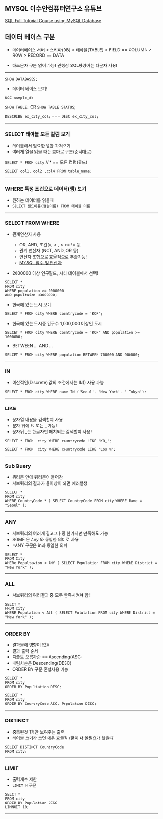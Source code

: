 ## MYSQL 이수안컴퓨터연구소 유튜브
[SQL Full Tutorial Course using MySQL Database](https://www.youtube.com/watch?v=vgIc4ctNFbc&t=1565s)

## 데이터 베이스 구분
- 데이터베이스 서버 > 스키마(DB) > 테이블(TABLE) > FIELD == COLUMN > ROW > RECORD == DATA

- 대소문자 구분 없이 가능! 관행상 SQL명령어는 대문자 사용! 
___

`SHOW DATABASES;`
- 데이터 베이스 보기!

`USE sample_db`

`SHOW TABLE;` OR `SHOW TABLE STATUS`;

`DESCRIBE ex_city_col;`  === `DESC ex_city_col;`

___
### SELECT 테이블 모든 컬럼 보기
- 테이블에서 필요한 열만 가져오기
- 여러개 열을 읽을 때는 콤마로 구분(순서대로)

`SELECT * FROM city`  // * == 모든 컴럼(필드)

`SELECT col1, col2 ,col4 FROM table_name;`
___
### WHERE 특정 조건으로 데이터(행) 보기
- 원하는 데이터를 읽을때
- `SELECT 필드이름(컬럼이름) FROM 테이블 이름`
___
### SELECT FROM WHERE
- 관계연산자 사용
  - OR, AND, 조건(=, < , > <= != 등)
  - 관계 연산자 (NOT, AND, OR 등)
  - 연산자 조합으로 효율적으로 추출가능!
  - [MYSQL 함수 및 연산자](https://dev.mysql.com/doc/refman/8.0/en/functions.html)
 
- 2000000 이상 인구필드, 시티 테이블에서 선택!
```
SELECT *
FROM city
WHERE population >= 2000000
AND popultaion <3000000;
```

- 한국에 있는 도시 보기

`SELECT * FROM city WHERE countrycode = 'KOR';`

- 한국에 있는 도시중 인구수 1,000,000 이상인 도시

`SELCET * FROM city WHERE countrycode = 'KOR' AND population >= 1000000;`

- BETWEEN ... AND ...

`SELCET * FROM city WHERE population BETWEEN 700000 AND 900000;`
___
### IN 
- 이산적인(Discrete) 값의 조건에서는 IN() 사용 가능

`SELECT * FROM city WHERE name IN ('Seoul', 'New York', ' Tokyo');`

___
### LIKE
- 문자열 내용을 검색할떄 사용
- 문자 뒤에 % 또는 _ 가능!
- 문자뒤 _는 한글자만 매치되는 검색할떄 사용!

`SELECT * FROM  city WHERE countrycode LIKE 'KO_';`

`SELECT * FROM  city WHERE countrycode LIKE 'Los %';`
___
### Sub Query
- 쿼리문 안에 쿼리문이 들어감
- 서브쿼리의 결과가 둘이상이 되면 에러발생
```
SELECT *
FROM city
WHERE CountryCode * ( SELECT CountryCode FROM city WHERE Name = "Seoul" );

```
___
### ANY
- 서브쿼리의 여러개 결고ㅛㅏ중 한가지만 만족해도 가능
- SOME 은 Any 와 동일한 의미로 사용
- =ANY 구문은 in과 동일한 의미
```
SELECT *
FROM City
WHERe Popultawion < ANY ( SELECT Population FROM city WHERE District = "New York" );
```
___
### ALL
- 서브쿼리의 여러결과 중 모두 만족시켜야 함! 
```
SELCT *
FROM city
WHERE Population < All ( SELECT Polulation FROM city WHERE District = "Mew York" );
```
___
### ORDER BY
- 결과물에 영향이 없음
- 결과 출력 순서
- 디폴트 오름차순 == Ascending(ASC)
- 내림차순은 Descending(DESC)
- ORDER BY 구문 혼합사용 가능
```
SELECT *
FROM city
ORDER BY Popultation DESC;
```
```
SELECT *
FROM city
ORDER BY CountryCode ASC, Population DESC;
```
___
### DISTINCT
- 중복된것 1개만 보여주는 출력
- 테이블 크기가 크면 매우 효율적 (굳이 다 볼필요가 없을떄)
```
SELECT DISTINCT CountryCode
FROM city;
```
___
### LIMIT
- 출력개수 제한
- `LIMIT N` 구문
```
SELCT *
FROM city
ORDER BY Population DESC
LIMNUIT 10;
```
___





